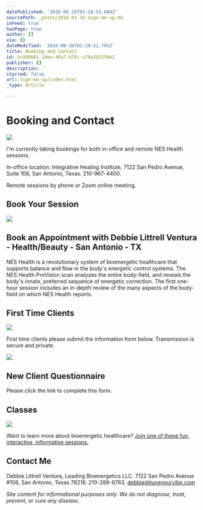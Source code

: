 ```yaml
---
datePublished: '2016-08-26T02:28:53.604Z'
sourcePath: _posts/2016-03-10-sign-me-up.md
inFeed: true
hasPage: true
author: []
via: {}
dateModified: '2016-08-26T02:28:52.765Z'
title: Booking and Contact
id: bc990681-14ea-46a7-b76c-a70a342550a2
publisher: {}
description: ''
starred: false
url: sign-me-up/index.html
_type: Article

---
```

# Booking and Contact
![](https://the-grid-user-content.s3-us-west-2.amazonaws.com/448d3876-6d77-4076-9e43-39cac9cf2d36.png)

I'm currently taking bookings for both in-office and remote NES Health sessions.

In-office location: Integrative Healing Institute, 7122 San Pedro Avenue, Suite 106, San Antonio, Texas. 210-967-4400\.

Remote sessions by phone or Zoom online meeting.

## Book Your Session

<article style=""><img src="https://imgflo.herokuapp.com/graph/vahj1ThiexotieMo/5a8753acd49482c170d954c6b9b83e56/noop?input=http%3A%2F%2Flh3.googleusercontent.com%2FFZuLuUCz0p_P1kpSu8fmTzE2KGVky4gTTR_0hrV0ykhVbs5GfqEJgDJXj7zQ8SsTatztQlZeJIhR44PWKzgYnpXLqM4bWgu9aQ" /><h1>Book an Appointment with Debbie Littrell Ventura - Health/Beauty - San Antonio - TX</h1><p>NES Health is a revolutionary system of bioenergetic healthcare that supports balance and flow in the body's energetic control systems. The NES Health ProVision scan analyzes the entire body-field, and reveals the body's innate, preferred sequence of energetic correction. The first one-hour session includes an in-depth review of the many aspects of the body-field on which NES Health reports.</p></article>

## First Time Clients
![](https://the-grid-user-content.s3-us-west-2.amazonaws.com/dd71374b-325c-4d90-88eb-78ce447f7dc6.jpg)

First time clients please submit the information form below. Transmission is secure and private.

<article style=""><img src="https://s3-us-west-2.amazonaws.com/the-grid-img/p/fc2928ccf758bca6184f2d5a07c3bbf5ebe62d60.jpg" /><h1>New Client Questionnaire</h1><p>Please click the link to complete this form.</p></article>

## Classes
![](https://s3-us-west-2.amazonaws.com/the-grid-img/p/13196ba43723a2d0082a3d992c22edcabe853699.jpg)

Want to learn more about bioenergetic healthcare? [Join one of these fun, interactive, informative sessions.][0]

    

## Contact Me

Debbie Littrell Ventura, Leading Bioenergetics LLC. 7122 San Pedro Avenue \#106, San Antonio, Texas 78216\. 210-289-8763\. debbie@tuneyourvibe.com

_Site content for informational purposes only. We do not diagnose, treat, prevent, or cure any disease._

[0]: http://my.setmore.com/bookingpage/a6241876-6ca1-4c37-88f0-2d5dd8b07fe6/class